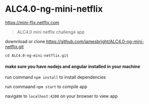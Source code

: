 # ALC4.0-ng-mini-netflix

https://mini-flix.netflix.com

> ALC4.0 mini netflix challenge app

downnload or clone https://github.com/jamesbright/ALC4.0-ng-mini-netflix.git

`cd ALC4.0-ng-mini-netflix.git`

#### make sure you have nodejs and angular installed in your machine

run command `npm install` to install dependencies

run commaand `npm start` to compile app

navigate to `localhost:4200` on your browser to view app

